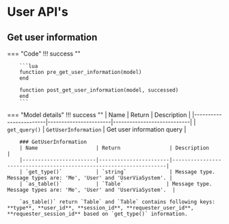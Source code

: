 # User API's

## Get user information

=== "Code"
    !!! success ""

        ```lua
        function pre_get_user_information(model)
        end

        function post_get_user_information(model, successed)
        end
        ```
=== "Model details"
    !!! success ""
        | Name                   | Return                | Description                |
        |------------------------|-----------------------|----------------------------|
        | `get_query()`          | `GetUserInformation`  | Get user information query |

        ### GetUserInformation
        | Name                   | Return                | Description                                                        |
        |------------------------|-----------------------|--------------------------------------------------------------------|
        | `get_type()`           | `string`              | Message type. Message types are: 'Me', 'User' and 'UserViaSystem'. |
        | `as_table()`           | `Table`              | Message type. Message types are: 'Me', 'User' and 'UserViaSystem'.  |

        `as_table()` return `Table` and `Table` contains following keys: **type**, **user_id**, **session_id**, **requester_user_id**, **requester_session_id** based on `get_type()` information.
